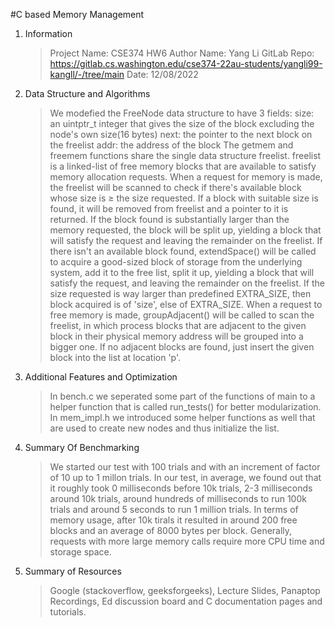 #C based Memory Management
1. Information

   > Project Name: CSE374 HW6
   > Author Name: Yang Li
   > GitLab Repo: https://gitlab.cs.washington.edu/cse374-22au-students/yangli99-kangll/-/tree/main
   > Date: 12/08/2022

2. Data Structure and Algorithms

   > We modefied the FreeNode data structure to have 3 fields:
   > size: an uintptr_t integer that gives the size of the block excluding the node's own size(16 bytes)
   > next: the pointer to the next block on the freelist
   > addr: the address of the block
   > The getmem and freemem functions share the single data structure freelist.
   > freelist is a linked-list of free memory blocks that are available to satisfy memory allocation requests.
   > When a request for memory is made, the freelist will be scanned to check if there's available block whose size is ≥ the size requested.
   > If a block with suitable size is found, it will be removed from freelist and a pointer to it is returned.
   > If the block found is substantially larger than the memory requested, the block will be split up, yielding a block that will satisfy the request
   > and leaving the remainder on the freelist.
   > If there isn't an available block found, extendSpace() will be called to acquire a good-sized block of storage from the underlying system,
   > add it to the free list, split it up, yielding a block that will satisfy the request, and leaving the remainder on the freelist.
   > If the size requested is way larger than predefined EXTRA_SIZE, then block acquired is of 'size', else of EXTRA_SIZE.
   > When a request to free memory is made, groupAdjacent() will be called to scan the freelist, in which process blocks that are
   > adjacent to the given block in their physical memory address will be grouped into a bigger one. If no adjacent blocks are found,
   > just insert the given block into the list at location 'p'.

3. Additional Features and Optimization

   > In bench.c we seperated some part of the functions of main to a helper function that is called run_tests() for better modularization.
   > In mem_impl.h we introduced some helper functions as well that are used to create new nodes and thus initialize the list.

4. Summary Of Benchmarking

   > We started our test with 100 trials and with an increment of factor of 10 up to 1 millon trials.
   > In our test, in average, we found out that it roughly took 0 milliseconds before 10k trials, 2-3 milliseconds around 10k trials,
   > around hundreds of milliseconds to run 100k trials and around 5 seconds to run 1 million trials.
   > In terms of memory usage, after 10k tirals it resulted in around 200 free blocks and an average of 8000 bytes per block.
   > Generally, requests with more large memory calls require more CPU time and storage space.

5. Summary of Resources
   > Google (stackoverflow, geeksforgeeks), Lecture Slides, Panaptop Recordings, Ed discussion board and C documentation pages and tutorials.
